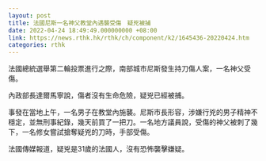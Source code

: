 ```yaml
---
layout: post
title: 法國尼斯一名神父教堂內遇襲受傷　疑兇被捕
date: 2022-04-24 18:49:49.000000000 +08:00
link: https://news.rthk.hk/rthk/ch/component/k2/1645436-20220424.htm
categories: rthk
---
```


法國總統選舉第二輪投票進行之際，南部城市尼斯發生持刀傷人案，一名神父受傷。

內政部長達爾馬寧說，傷者沒有生命危險，疑兇已經被捕。

事發在當地上午，一名男子在教堂內施襲。尼斯市長形容，涉嫌行兇的男子精神不穩定，並無刑事紀錄，幾天前買了一把刀。一名地方議員說，受傷的神父被刺了幾下，一名修女嘗試搶奪疑兇的刀時，手部受傷。

法國傳媒報道，疑兇是31歲的法國人，沒有恐怖襲擊嫌疑。
